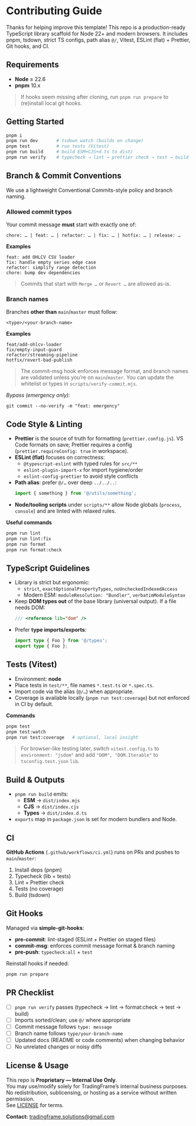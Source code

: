 # Contributing Guide

Thanks for helping improve this template! This repo is a production-ready TypeScript library scaffold for Node 22+ and modern browsers. It includes pnpm, tsdown, strict TS configs, path alias `@/`, Vitest, ESLint (flat) + Prettier, Git hooks, and CI.

## Requirements

- **Node** ≥ 22.6
- **pnpm** 10.x

> If hooks seem missing after cloning, run `pnpm run prepare` to (re)install local git hooks.

## Getting Started

```bash
pnpm i
pnpm run dev       # tsdown watch (builds on change)
pnpm test          # run tests (Vitest)
pnpm run build     # build ESM+CJS+d.ts to dist/
pnpm run verify    # typecheck → lint → prettier check → test → build
```

## Branch & Commit Conventions

We use a lightweight Conventional Commits-style policy and branch naming.

### Allowed commit types

Your commit message **must** start with exactly one of:

```
chore: … | feat: … | refactor: … | fix: … | hotfix: … | release: …
```

**Examples**

```
feat: add OHLCV CSV loader
fix: handle empty series edge case
refactor: simplify range detection
chore: bump dev dependencies
```

> Commits that start with `Merge …` or `Revert …` are allowed as-is.

### Branch names

Branches **other than** `main`/`master` must follow:

```
<type>/<your-branch-name>
```

**Examples**

```
feat/add-ohlcv-loader
fix/empty-input-guard
refactor/streaming-pipeline
hotfix/revert-bad-publish
```

> The commit-msg hook enforces message format, and branch names are validated unless you’re on `main`/`master`. You can update the whitelist or types in `scripts/verify-commit.mjs`.

_Bypass (emergency only):_

```
git commit --no-verify -m "feat: emergency"
```

## Code Style & Linting

- **Prettier** is the source of truth for formatting (`prettier.config.js`). VS Code formats on save; Prettier requires a config (`prettier.requireConfig: true` in workspace).
- **ESLint (flat)** focuses on correctness:
  - `@typescript-eslint` with typed rules for `src/**`
  - `eslint-plugin-import-x` for import hygiene/order
  - `eslint-config-prettier` to avoid style conflicts
- **Path alias**: prefer `@/…` over deep `../../..`:
  ```ts
  import { something } from '@/utils/something';
  ```
- **Node/tooling scripts** under `scripts/**` allow Node globals (`process`, `console`) and are linted with relaxed rules.

**Useful commands**

```bash
pnpm run lint
pnpm run lint:fix
pnpm run format
pnpm run format:check
```

## TypeScript Guidelines

- Library is strict but ergonomic:
  - `strict`, `exactOptionalPropertyTypes`, `noUncheckedIndexedAccess`
  - Modern ESM: `moduleResolution: "Bundler"`, `verbatimModuleSyntax`
- Keep **DOM types out** of the base library (universal output). If a file needs DOM:
  ```ts
  /// <reference lib="dom" />
  ```
- Prefer **type imports/exports**:
  ```ts
  import type { Foo } from '@/types';
  export type { Foo };
  ```

## Tests (Vitest)

- Environment: **node**
- Place tests in `test/**`, file names `*.test.ts` or `*.spec.ts`.
- Import code via the alias (`@/…`) when appropriate.
- Coverage is available locally (`pnpm run test:coverage`) but not enforced in CI by default.

**Commands**

```bash
pnpm test
pnpm test:watch
pnpm run test:coverage   # optional, local insight
```

> For browser-like testing later, switch `vitest.config.ts` to `environment: "jsdom"` and add `"DOM", "DOM.Iterable"` to `tsconfig.test.json` `lib`.

## Build & Outputs

- `pnpm run build` emits:
  - **ESM** → `dist/index.mjs`
  - **CJS** → `dist/index.cjs`
  - **Types** → `dist/index.d.ts`
- `exports` map in `package.json` is set for modern bundlers and Node.

## CI

**GitHub Actions** (`.github/workflows/ci.yml`) runs on PRs and pushes to `main`/`master`:

1. Install deps (pnpm)
2. Typecheck (lib + tests)
3. Lint + Prettier check
4. Tests (no coverage)
5. Build (tsdown)

## Git Hooks

Managed via **simple-git-hooks**:

- **pre-commit**: lint-staged (ESLint + Prettier on staged files)
- **commit-msg**: enforces commit message format & branch naming
- **pre-push**: `typecheck:all` + `test`

Reinstall hooks if needed:

```bash
pnpm run prepare
```

## PR Checklist

- [ ] `pnpm run verify` passes (typecheck → lint → format:check → test → build)
- [ ] Imports sorted/clean; use `@/` where appropriate
- [ ] Commit message follows `type: message`
- [ ] Branch name follows `type/your-branch-name`
- [ ] Updated docs (README or code comments) when changing behavior
- [ ] No unrelated changes or noisy diffs

## License & Usage

This repo is **Proprietary — Internal Use Only**.  
You may use/modify solely for TradingFrame’s internal business purposes.  
No redistribution, sublicensing, or hosting as a service without written permission.  
See [LICENSE](./LICENSE) for terms.

**Contact:** tradingframe.solutions@gmail.com
